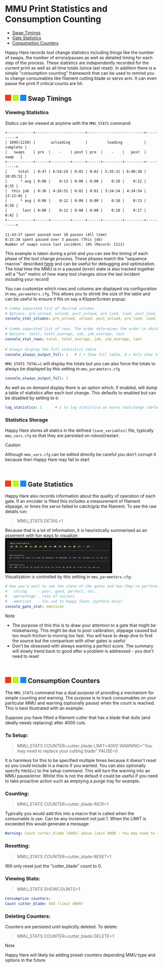 # MMU Print Statistics and Consumption Counting
- [Swap Timings](#---swap-timings)<br>
- [Gate Statistics](#---gate-statistics)<br>
- [Consumption Counters](#---consumption-counters)<br>

Happy Hare records tool change statistics including things like the number of swaps, the number of errors/pauses as well as detailed timing for each step of the process. These statistics are independently recorded for the current print as well as all time totals (since last reset). In addition there is a simple "consumption counting" framework that can be used to remind you to change consumables like filament cutting blade or servo arm. It can even pause the print if critical counts are hit.

## ![#f03c15](/doc/f03c15.png) ![#c5f015](/doc/c5f015.png) ![#1589F0](/doc/1589F0.png) Swap Timings

### Viewing Statistics
Statics can be viewed at anytime with the `MMU_STATS` command:
```
+------------+-----------------------+--------------------------+----------+
| 1895(1230) |       unloading       |         loading          | complete |
|   swaps    | pre  |    -    | post | pre  |    -    |   post  |   swap   |
+------------+------+---------+------+------+---------+---------+----------+
|     total  | 0:47 | 6:54:24 | 0:02 | 0:02 | 5:35:31 | 6:40:30 | 20:05:52 |
|      └ avg | 0:00 |    0:13 | 0:00 | 0:00 |    0:10 |    0:12 |     0:35 |
|  this job  | 0:36 | 4:26:51 | 0:01 | 0:01 | 3:34:34 | 4:34:54 | 13:22:01 |
|      └ avg | 0:00 |    0:12 | 0:00 | 0:00 |    0:10 |    0:13 |     0:38 |
|       last | 0:00 |    0:12 | 0:00 | 0:00 |    0:10 |    0:17 |     0:42 |
+------------+------+---------+------+------+---------+---------+----------+

11:43:27 spent paused over 10 pauses (All time)
8:15:38 spent paused over 3 pauses (This job)
Number of swaps since last incident: 105 (Record: 1111)
```

This example is taken during a print and you can see the timing of each phase of the tool change process. These phases match the "sequence macros" described [here](/doc/macro_customization.md) and can be useful for debugging and optimization. The total time the MMU is in a paused (error) state is also tracked together will a "fun" metric of how many tool changes since the last incident including your record!

You can customize which rows and columns are displayed via configuration in `mmu_parameters.cfg`.  This allows you to shrink the size of the table and can be useful to ensure it fits on say a KlipperScreen popup:

```yml
# Comma separated list of desired columns
# Options: pre_unload, unload, post_unload, pre_load, load, post_load, total
console_stat_columns: pre_unload, unload, post_unload, pre_load, load, post_load, total

# Comma seperated list of rows. The order determines the order in which they're shown.
# Options: total, total_average, job, job_average, last
console_stat_rows: total, total_average, job, job_average, last

# Always display the full statistics table
console_always_output_full: 1   # 1 = Show full table, 0 = Only show totals out of print
```
`MMU_STATS TOTAL=1` will display the totals but you can also force the totals to always be displayed by this setting in `mmu_parameters.cfg`
```yml
console_always_output_full: 1
```
As well as on demand display there is an option which, if enabled, will dump a table of statistics after each tool change. This defaults to enabled but can be disabled by setting to `0`:
```yml
log_statistics: 1      # 1 to log statistics on every toolchange (default), 0 to disable (but still recorded)
```

### Statistics Storage
Happy Hare stores all statics in the defined `[save_variables]` file, typically `mmu_vars.cfg` so that they are persisted on roboot/restart.

> [!CAUTION]  
> Although `mmu_vars.cfg` can be edited directly be careful you don't corrupt it because then Happy Hare may fail to start

<br>

## ![#f03c15](/doc/f03c15.png) ![#c5f015](/doc/c5f015.png) ![#1589F0](/doc/1589F0.png) Gate Statistics
Happy Hare also records information about the quality of operation of each gate. If an encoder is fitted this includes a measurement of filament slippage, or times the servo failed to catch/grip the filament. To see the raw details run:

> MMU_STATS DETAIL=1

Because that is a lot of information, it is heuristically summarised as an assement with fun ways to visualize:
<img src="/doc/stats/gate_statistics.png" width="70%"><br>
Visualization is controlled by this setting in `mmu_parameters.cfg`:
```yml
# How you'd want to see the state of the gates and how they're performing
#   string     - poor, good, perfect, etc..
#   percentage - rate of success
#   emoticon   - fun sad to happy faces (python3 only)
console_gate_stat: emoticon
```

> [!NOTE]  
> - The purpose of this this is to draw your attention to a gate that might be misbehaving. This might be due to poor calibration, slippage caused but too much friction to moving too fast. You will have to deep dive to find the source but the comparison with other gates is useful
> - Don't be obsessed with always wanting a perfect score. The summary will slowly trend back to good after a problem is addressed - you don't need to reset

<br>

## ![#f03c15](/doc/f03c15.png) ![#c5f015](/doc/c5f015.png) ![#1589F0](/doc/1589F0.png) Consumption Counters

The `MMU_STATS` command has a dual purpose of providing a mechanism for simple counting and warning. The purpose is to track consumables on your particular MMU and warning (optionally pause) when the count is reached. This is best illustrated with an example:

Suppose you have fitted a filament cutter that has a blade that dulls (and ideally needs replacing) after 4000 cuts.

### To Setup:

> MMU_STATS COUNTER=cutter_blade LIMIT=4000 WARNING="You may need to replace your cutting blade" PAUSE=0

It is harmless for this to be specified multiple times because it doesn't reset so you could include in a macro if you wanted. You can also optionally specify `PAUSE=1` to the setup command. This will turn the warning into an MMU pause/error. Whilst this is not the default it could be useful if you need to take proactive action such as emptying a purge tray for example.

### Counting:

> MMU_STATS COUNTER=cutter_blade INCR=1

Typically you would add this into a macro that is called when the consumable is use. Can be any increment not just 1. When the LIMIT is exceeded this would generate a message:
```yml
Warning: Count cutter_blade (4001) above limit 4000 : You may need to replace your cutting blade
```

### Resetting:

> MMU_STATS COUNTER=cutter_blade RESET=1

Will only reset just the "cutter_blade" count to 0.

### Viewing Stats:

> MMU_STATS SHOWCOUNTS=1

```yml
Consumption counters:
Count cutter_blade: 568 (limit 4000)
```

### Deleting Counters:
Counters are persisted until explicitly deleted. To delete:

> MMU_STATS COUNTER=cutter_blade DELETE=1

> [!NOTE]  
> Happy Hare will likely be adding preset counters depending MMU type and options in the future

